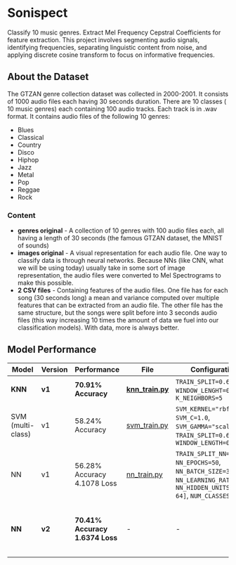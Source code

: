 # Sonispect

Classify 10 music genres. Extract Mel Frequency Cepstral Coefficients for feature extraction. This project involves segmenting audio signals, identifying frequencies, separating linguistic content from noise, and applying discrete cosine transform to focus on informative frequencies. 

## About the Dataset

The GTZAN genre collection dataset was collected in 2000-2001. It consists of 1000 audio files each having 30 seconds duration. There are 10 classes ( 10 music genres) each containing 100 audio tracks. Each track is in .wav format. It contains audio files of the following 10 genres:

- Blues
- Classical 
- Country 
- Disco 
- Hiphop 
- Jazz
- Metal 
- Pop 
- Reggae 
- Rock

### Content

- **genres original** - A collection of 10 genres with 100 audio files each, all having a length of 30 seconds (the famous GTZAN dataset, the MNIST of sounds)
- **images original** - A visual representation for each audio file. One way to classify data is through neural networks. Because NNs (like CNN, what we will be using today) usually take in some sort of image representation, the audio files were converted to Mel Spectrograms to make this possible.
- **2 CSV files** - Containing features of the audio files. One file has for each song (30 seconds long) a mean and variance computed over multiple features that can be extracted from an audio file. The other file has the same structure, but the songs were split before into 3 seconds audio files (this way increasing 10 times the amount of data we fuel into our classification models). With data, more is always better.

## Model Performance

| Model | Version | Performance | File | Configurations | Remarks | 
| --- | --- | --- | --- | --- | --- |
| **KNN** | **v1** | **70.91% Accuracy** | **[knn_train.py](/src/training/knn_train.py)** | `TRAIN_SPLIT=0.66`, `WINDOW_LENGHT=0.022`, `K_NEIGHBORS=5` | - |
| SVM (multi-class) | v1 | 58.24% Accuracy | [svm_train.py](/src/training/svm_train.py) | `SVM_KERNEL="rbf`, `SVM_C=1.0`, `SVM_GAMMA="scale"`, `TRAIN_SPLIT=0.66`, `WINDOW_LENGTH=0.020` | - |
| NN | v1 | 56.28% Accuracy <br />  4.1078 Loss  | [nn_train.py](/src/training/nn_train.py) | `TRAIN_SPLIT_NN=0.8`, `NN_EPOCHS=50`, `NN_BATCH_SIZE=32`, `NN_LEARNING_RATE=0.001`, `NN_HIDDEN_UNITS=[128, 64]`, `NUM_CLASSES=10` | - |
| **NN** | **v2** | **70.41% Accuracy <br /> 1.6374 Loss** | - | - | **Added Dropout, Batch Normalization, and Early Stopping** |